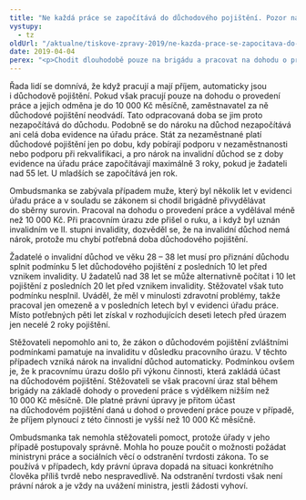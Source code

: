 ```yaml
---
title: "Ne každá práce se započítává do důchodového pojištění. Pozor na to"
vystupy:
  - tz
oldUrl: "/aktualne/tiskove-zpravy-2019/ne-kazda-prace-se-zapocitava-do-duchodoveho-pojisteni-pozor-na-to"
date: 2019-04-04
perex: "<p>Chodit dlouhodobě pouze na brigádu a pracovat na dohodu o provedení práce se nemusí vyplatit, když pracovník později žádá o invalidní důchod. Může se stát, že i když bude uznán invalidním, na výplatu důchodu nebude mít nárok, protože mu budou chybět odpracované roky s důchodovým pojištěním.</p>"
---
```


<!-- imported from the old website -->

<p>Řada lidí se domnívá, že když pracují a mají příjem, automaticky jsou i důchodově pojištění. Pokud však pracují pouze na dohodu o provedení práce a jejich odměna je do 10 000 Kč měsíčně, zaměstnavatel za ně důchodové pojištění neodvádí. Tato odpracovaná doba se jim proto nezapočítává do důchodu. Podobně se do nároku na důchod nezapočítává ani celá doba evidence na úřadu práce. Stát za nezaměstnané platí důchodové pojištění jen po dobu, kdy pobírají podporu v nezaměstnanosti nebo podporu při rekvalifikaci, a pro nárok na invalidní důchod se z doby evidence na úřadu práce započítávají maximálně 3 roky, pokud je žadateli nad 55 let. U mladších se započítává jen rok.</p> <p>Ombudsmanka se zabývala případem muže, který byl několik let v evidenci úřadu práce a v souladu se zákonem si chodil brigádně přivydělávat do sběrny surovin. Pracoval na dohodu o provedení práce a vydělával méně než 10 000 Kč. Při pracovním úrazu zde přišel o ruku, a i když byl uznán invalidním ve II. stupni invalidity, dozvěděl se, že na invalidní důchod nemá nárok, protože mu chybí potřebná doba důchodového pojištění.</p> <p>Žadatelé o invalidní důchod ve věku 28 – 38 let musí pro přiznání důchodu splnit podmínku 5 let důchodového pojištění z posledních 10 let před vznikem invalidity. U žadatelů nad 38 let se může alternativně počítat i 10 let pojištění z posledních 20 let před vznikem invalidity. Stěžovatel však tuto podmínku nesplnil. Uváděl, že měl v minulosti zdravotní problémy, takže pracoval jen omezeně a v posledních letech byl v evidenci úřadu práce. Místo potřebných pěti let získal v rozhodujících deseti letech před úrazem jen necelé 2 roky pojištění.</p> <p>Stěžovateli nepomohlo ani to, že zákon o důchodovém pojištění zvláštními podmínkami pamatuje na invaliditu v důsledku pracovního úrazu. V těchto případech vzniká nárok na invalidní důchod automaticky. Podmínkou ovšem je, že k pracovnímu úrazu došlo při výkonu činnosti, která zakládá účast na důchodovém pojištění. Stěžovateli se však pracovní úraz stal během brigády na základě dohody o provedení práce s výdělkem nižším než 10 000 Kč měsíčně. Dle platné právní úpravy je přitom účast na důchodovém pojištění daná u dohod o provedení práce pouze v případě, že příjem plynoucí z této činnosti je vyšší než 10 000 Kč měsíčně.</p><p> Ombudsmanka tak nemohla stěžovateli pomoct, protože úřady v jeho případě postupovaly správně. Mohla ho pouze poučit o možnosti požádat ministryni práce a sociálních věcí o odstranění tvrdosti zákona. To se používá v případech, kdy právní úprava dopadá na situaci konkrétního člověka příliš tvrdě nebo nespravedlivě. Na odstranění tvrdosti však není právní nárok a je vždy na uvážení ministra, jestli žádosti vyhoví.</p>

